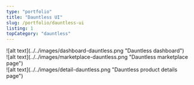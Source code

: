 ```yaml
---
type: "portfolio"
title: "Dauntless UI"
slug: /portfolio/dauntless-ui
listing: 1
topCategory: "dauntless"
---
```


[//]: # "This is going to have the images and classes for the images to make them layout properly. the main portfolio page will have the featured images laid out as well"

<div class="row">
<div class="col-12">
![alt text](../../images/dashboard-dauntless.png "Dauntless dashboard")
</div>
<div class="col-12">
![alt text](../../images/marketplace-dauntless.png "Dauntless marketplace page")
</div>
<div class="col-12">
![alt text](../../images/detail-dauntless.png "Dauntless product details page")
</div>

</div>
